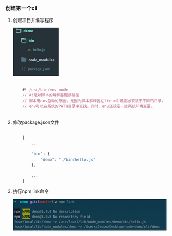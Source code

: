 ### 创建第一个cli

1. 创建项目并编写程序

	![](../img/cli/1.png)
	
	```javascript
	
		#! /usr/bin/env node
		// #!是对脚本的解释器程序路径
		// 脚本用env启动的原因，是因为脚本解释器在linux中可能被安装于不同的目录，
		// env可以在系统的PATH目录中查找。同时，env还规定一些系统环境变量。
		
	```

2. 修改package.json文件
	
	```javascript
		
		{
			...
			
			"bin": {
		   		"demo": "./bin/hello.js"
		  	},
		  	
			...
		}
	
	```
	
3. 执行npm link命令


 	![](../img/cli/2.png)

 